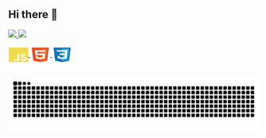 ## Hi there 👋

<!--
**viitorags/viitorags** is a ✨ _special_ ✨ repository because its `README.md` (this file) appears on your GitHub profile.

Here are some ideas to get you started:

- 🔭 I’m currently working on ...
- 🌱 I’m currently learning ...
- 👯 I’m looking to collaborate on ...
- 🤔 I’m looking for help with ...
- 💬 Ask me about ...
- 📫 How to reach me: ...
- 😄 Pronouns: ...
- ⚡ Fun fact: ...
-->

<div>
  <a href="https://github.com/viitorags">
  <img height="180px" src="https://github-readme-stats.vercel.app/api?username=viitorags&show_icons=true&theme=radical">
  <img height="180px" src="https://github-readme-stats.vercel.app/api/top-langs/?username=viitorags&layout=compact&theme=radical">
</div>

<div style="display: inline_block"><br>
  <img align="center" alt="Viito-Js" height="30" width="40" src="https://raw.githubusercontent.com/devicons/devicon/master/icons/javascript/javascript-plain.svg">
  <img align="center" alt="Viito-HTML" height="30" width="40" src="https://raw.githubusercontent.com/devicons/devicon/master/icons/html5/html5-original.svg">
  <img align="center" alt="Viito-CSS" height="30" width="40" src="https://raw.githubusercontent.com/devicons/devicon/master/icons/css3/css3-original.svg">
</div>

##

<picture>
  <source media="(prefers-color-scheme: dark)" srcset="https://raw.githubusercontent.com/viitorags/viitorags/output/github-contribution-grid-snake-dark.svg">
  <source media="(prefers-color-scheme: light)" srcset="https://raw.githubusercontent.com/viitorags/viitorags/output/github-contribution-grid-snake.svg">
  <img alt="github contribution grid snake animation" src="https://raw.githubusercontent.com/viitorags/viitorags/output/github-contribution-grid-snake.svg">
</picture>
